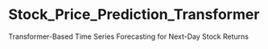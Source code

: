 # Stock_Price_Prediction_Transformer
Transformer-Based Time Series Forecasting for Next-Day Stock Returns
